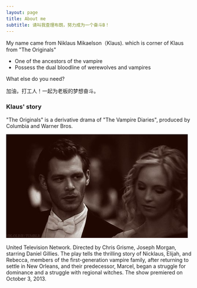 ```yaml
---
layout: page
title: About me
subtitle: 请叫我查理布朗，努力成为一个奋斗B！
---
```


My name came from Niklaus Mikaelson（Klaus). which is corner of Klaus from "The Originals"

- One of the ancestors of the vampire
- Possess the dual bloodline of werewolves and vampires

What else do you need?

加油，打工人！一起为老板的梦想奋斗。

### Klaus' story

"The Originals" is a derivative drama of "The Vampire Diaries", produced by Columbia and Warner Bros.

![image-20201109125409073](assets/images/image-20201109125409073.png)

 United Television Network. Directed by Chris Grisme, Joseph Morgan, starring Daniel Gillies. The play tells the thrilling story of Nicklaus, Elijah, and Rebecca, members of the first-generation vampire family, after returning to settle in New Orleans, and their predecessor, Marcel, began a struggle for dominance and a struggle with regional witches. The show premiered on October 3, 2013.


